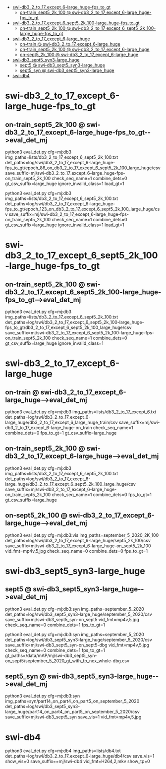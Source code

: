 <!-- MarkdownTOC -->

- [swi-db3_2_to_17_except_6-large_huge-fps_to_gt](#swi_db3_2_to_17_except_6_large_huge_fps_to_gt_)
    - [on-train_sept5_2k_100       @ swi-db3_2_to_17_except_6-large_huge-fps_to_gt](#on_train_sept5_2k_100___swi_db3_2_to_17_except_6_large_huge_fps_to_g_t_)
- [swi-db3_2_to_17_except_6_sept5_2k_100-large_huge-fps_to_gt](#swi_db3_2_to_17_except_6_sept5_2k_100_large_huge_fps_to_g_t_)
    - [on-train_sept5_2k_100       @ swi-db3_2_to_17_except_6_sept5_2k_100-large_huge-fps_to_gt](#on_train_sept5_2k_100___swi_db3_2_to_17_except_6_sept5_2k_100_large_huge_fps_to_gt_)
- [swi-db3_2_to_17_except_6-large_huge](#swi_db3_2_to_17_except_6_large_huge_)
    - [on-train       @ swi-db3_2_to_17_except_6-large_huge](#on_train___swi_db3_2_to_17_except_6_large_hug_e_)
    - [on-train_sept5_2k_100       @ swi-db3_2_to_17_except_6-large_huge](#on_train_sept5_2k_100___swi_db3_2_to_17_except_6_large_hug_e_)
    - [on-sept5_2k_100       @ swi-db3_2_to_17_except_6-large_huge](#on_sept5_2k_100___swi_db3_2_to_17_except_6_large_hug_e_)
- [swi-db3_sept5_syn3-large_huge](#swi_db3_sept5_syn3_large_huge_)
    - [sept5       @ swi-db3_sept5_syn3-large_huge](#sept5___swi_db3_sept5_syn3_large_hug_e_)
    - [sept5_syn       @ swi-db3_sept5_syn3-large_huge](#sept5_syn___swi_db3_sept5_syn3_large_hug_e_)
- [swi-db4](#swi_db4_)

<!-- /MarkdownTOC -->

<a id="swi_db3_2_to_17_except_6_large_huge_fps_to_gt_"></a>
# swi-db3_2_to_17_except_6-large_huge-fps_to_gt  
<a id="on_train_sept5_2k_100___swi_db3_2_to_17_except_6_large_huge_fps_to_g_t_"></a>
## on-train_sept5_2k_100       @ swi-db3_2_to_17_except_6-large_huge-fps_to_gt-->eval_det_mj
python3 eval_det.py cfg=mj:db3 img_paths=lists/db3_2_to_17_except_6_sept5_2k_100.txt det_paths=log/swi/db3_2_to_17_except_6-large_huge-fps_to_gt/epoch_86_on_db3_2_to_17_except_6_sept5_2k_100_large_huge/csv  save_suffix=mj/swi-db3_2_to_17_except_6-large_huge-fps-on_train_sept5_2k_100 check_seq_name=1 combine_dets=0 gt_csv_suffix=large_huge ignore_invalid_class=1 load_gt=1

python3 eval_det.py cfg=mj:db3 img_paths=lists/db3_2_to_17_except_6_sept5_2k_100.txt det_paths=log/swi/db3_2_to_17_except_6-large_huge-fps_to_gt/epoch_123_on_db3_2_to_17_except_6_sept5_2k_100_large_huge/csv  save_suffix=mj/swi-db3_2_to_17_except_6-large_huge-fps-on_train_sept5_2k_100 check_seq_name=1 combine_dets=0 gt_csv_suffix=large_huge ignore_invalid_class=1 load_gt=1

<a id="swi_db3_2_to_17_except_6_sept5_2k_100_large_huge_fps_to_g_t_"></a>
# swi-db3_2_to_17_except_6_sept5_2k_100-large_huge-fps_to_gt  
<a id="on_train_sept5_2k_100___swi_db3_2_to_17_except_6_sept5_2k_100_large_huge_fps_to_gt_"></a>
## on-train_sept5_2k_100       @ swi-db3_2_to_17_except_6_sept5_2k_100-large_huge-fps_to_gt-->eval_det_mj
python3 eval_det.py cfg=mj:db3 img_paths=lists/db3_2_to_17_except_6_sept5_2k_100.txt det_paths=log/swi/db3_2_to_17_except_6_sept5_2k_100-large_huge-fps_to_gt/db3_2_to_17_except_6_sept5_2k_100_large_huge/csv  save_suffix=mj/swi-db3_2_to_17_except_6_sept5_2k_100-large_huge-fps-on_train_sept5_2k_100 check_seq_name=1 combine_dets=0 gt_csv_suffix=large_huge ignore_invalid_class=1

<a id="swi_db3_2_to_17_except_6_large_huge_"></a>
# swi-db3_2_to_17_except_6-large_huge 
<a id="on_train___swi_db3_2_to_17_except_6_large_hug_e_"></a>
## on-train       @ swi-db3_2_to_17_except_6-large_huge-->eval_det_mj
python3 eval_det.py cfg=mj:db3 img_paths=lists/db3_2_to_17_except_6.txt det_paths=log/swi/db3_2_to_17_except_6-large_huge/db3_2_to_17_except_6_large_huge_train/csv  save_suffix=mj/swi-db3_2_to_17_except_6-large_huge-on_train check_seq_name=1 combine_dets=0 fps_to_gt=1 gt_csv_suffix=large_huge

<a id="on_train_sept5_2k_100___swi_db3_2_to_17_except_6_large_hug_e_"></a>
## on-train_sept5_2k_100       @ swi-db3_2_to_17_except_6-large_huge-->eval_det_mj
python3 eval_det.py cfg=mj:db3 img_paths=lists/db3_2_to_17_except_6_sept5_2k_100.txt det_paths=log/swi/db3_2_to_17_except_6-large_huge/db3_2_to_17_except_6_sept5_2k_100_large_huge/csv  save_suffix=mj/swi-db3_2_to_17_except_6-large_huge-on_train_sept5_2k_100 check_seq_name=1 combine_dets=0 fps_to_gt=1 gt_csv_suffix=large_huge

<a id="on_sept5_2k_100___swi_db3_2_to_17_except_6_large_hug_e_"></a>
## on-sept5_2k_100       @ swi-db3_2_to_17_except_6-large_huge-->eval_det_mj
python3 eval_det.py cfg=mj:db3:vis img_paths=september_5_2020_2K_100 det_paths=log/swi/db3_2_to_17_except_6-large_huge/sept5_2k_100/csv  save_suffix=mj/swi-db3_2_to_17_except_6-large_huge-on_sept5_2k_100 vid_fmt=mp4v,5,jpg check_seq_name=0 combine_dets=0 fps_to_gt=1

<a id="swi_db3_sept5_syn3_large_huge_"></a>
# swi-db3_sept5_syn3-large_huge 
<a id="sept5___swi_db3_sept5_syn3_large_hug_e_"></a>
## sept5       @ swi-db3_sept5_syn3-large_huge-->eval_det_mj
python3 eval_det.py cfg=mj:db3:syn img_paths=september_5_2020 det_paths=log/swi/db3_sept5_syn3-large_huge/september_5_2020/csv  save_suffix=mj/swi-db3_sept5_syn-on_sept5 vid_fmt=mp4v,5,jpg  check_seq_name=0 combine_dets=1 fps_to_gt=1

python3 eval_det.py cfg=mj:db3:syn img_paths=september_5_2020 det_paths=log/swi/db3_sept5_syn3-large_huge/september_5_2020/csv  save_suffix=mj/swi-db3_sept5_syn-on_sept5-dbg vid_fmt=mp4v,5,jpg  check_seq_name=0 combine_dets=1 fps_to_gt=1 gt_paths=/data/mAP/mj/swi-db3_sept5_syn-on_sept5/september_5_2020_gt_with_fp_nex_whole-dbg.csv

<a id="sept5_syn___swi_db3_sept5_syn3_large_hug_e_"></a>
## sept5_syn       @ swi-db3_sept5_syn3-large_huge-->eval_det_mj
python3 eval_det.py cfg=mj:db3:syn img_paths=syn/part14_on_part4_on_part5_on_september_5_2020 det_paths=log/swi/db3_sept5_syn3-large_huge/part14_on_part4_on_part5_on_september_5_2020/csv save_suffix=mj/swi-db3_sept5_syn  save_vis=1 vid_fmt=mp4v,5,jpg


<a id="swi_db4_"></a>
# swi-db4 
python3 eval_det.py cfg=mj:db4 img_paths=lists/db4.txt det_paths=log/swi/db3_2_to_17_except_6-large_huge/db4/csv save_vis=1 show_vis=0  save_suffix==mj/swi-db4 vid_fmt=H264,2,mkv show_tp=0

